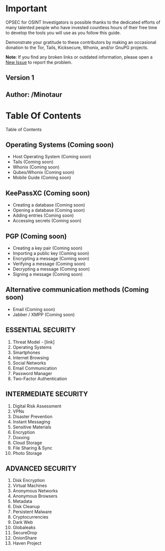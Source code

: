 # Important

OPSEC for OSINT Investigators is possible thanks to the dedicated efforts of many talented people who have invested countless hours of their free time to develop the tools you will use as you follow this guide.

Demonstrate your gratitude to these contributors by making an occasional donation to the Tor, Tails, Kicksecure, Whonix, and/or GnuPG projects.

**Note**: If you find any broken links or outdated information, please open a <a href="https://github.com/AmazoniaLeaksOficial/OPSEC/issues" target="_blank">New Issue</a> to report the problem.

## Version 1

## Author: /Minotaur

# Table Of Contents

Table of Contents

## Operating Systems (Coming soon)
* Host Operating System (Coming soon)
* Tails (Coming soon)
* Whonix (Coming soon)
* Qubes/Whonix (Coming soon)
* Mobile Guide (Coming soon)
        
## KeePassXC (Coming soon)
* Creating a database (Coming soon)
* Opening a database (Coming soon)
* Adding entries (Coming soon)
* Accessing secrets (Coming soon)

## PGP (Coming soon)
* Creating a key pair (Coming soon)
* Importing a public key (Coming soon)
* Encrypting a message (Coming soon)
* Verifying a message (Coming soon)
* Decrypting a message (Coming soon)
* Signing a message (Coming soon)

## Alternative communication methods (Coming soon)
* Email (Coming soon)
* Jabber / XMPP (Coming soon)

## ESSENTIAL SECURITY

1. Threat Model - [link]
2. Operating Systems
3. Smartphones
4. Internet Browsing
5. Social Networks
6. Email Communication
7. Password Manager
8. Two-Factor Authentication

##  INTERMEDIATE SECURITY

1. Digital Risk Assessment
2. VPNs
3. Disaster Prevention
4. Instant Messaging
5. Sensitive Materials
6. Encryption
7. Doxxing
8. Cloud Storage
9. File Sharing & Sync
10. Photo Storage

## ADVANCED SECURITY

1. Disk Encryption
2. Virtual Machines
3. Anonymous Networks
4. Anonymous Browsers
5. Metadata
6. Disk Cleanup
7. Persistent Malware
8. Cryptocurrencies
9. Dark Web
10. Globaleaks
11. SecureDrop
12. OnionShare
13. Haven Project



